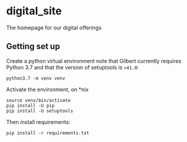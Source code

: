 # digital_site

The homepage for our digital offerings

## Getting set up

Create a python virtual environment note that Gilbert currently requires Python 3.7 and that the version of setuptools is `>41.0`:

```
python3.7 -m venv venv
```

Activate the environment, on *nix

```
source venv/bin/activate
pip install -U pip
pip install -U setuptools
```

Then install requirements:
```
pip install -r requirements.txt
```